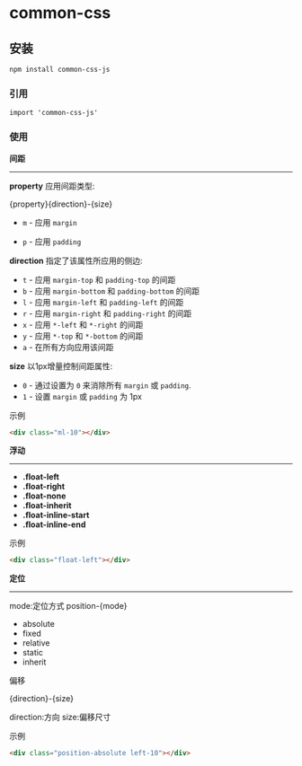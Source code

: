 # common-css

## 安装
```
npm install common-css-js
```

### 引用
```
import 'common-css-js'
```

### 使用

**间距**

------

**property** 应用间距类型:

{property}{direction}-{size}

- `m` - 应用 `margin`

- `p` - 应用 `padding`

**direction** 指定了该属性所应用的侧边:

- `t` - 应用 `margin-top` 和 `padding-top` 的间距
- `b` - 应用 `margin-bottom` 和 `padding-bottom` 的间距
- `l` - 应用 `margin-left` 和 `padding-left` 的间距
- `r` - 应用 `margin-right` 和 `padding-right` 的间距
- `x` - 应用 `*-left` 和 `*-right` 的间距
- `y` - 应用 `*-top` 和 `*-bottom` 的间距
- `a` - 在所有方向应用该间距

**size** 以1px增量控制间距属性:

- `0` - 通过设置为 `0` 来消除所有 `margin` 或 `padding`.
- `1` - 设置 `margin` 或 `padding` 为 1px

示例

```html
<div class="ml-10"></div>
```



**浮动**

------

- **.float-left**
- **.float-right**
- **.float-none**
- **.float-inherit**
- **.float-inline-start**
- **.float-inline-end**

示例

```html
<div class="float-left"></div>
```



**定位**

------

mode:定位方式
position-{mode}

- absolute
- fixed
- relative
- static
- inherit

 偏移

 {direction}-{size}

direction:方向
size:偏移尺寸

示例

```html
<div class="position-absolute left-10"></div>
```

